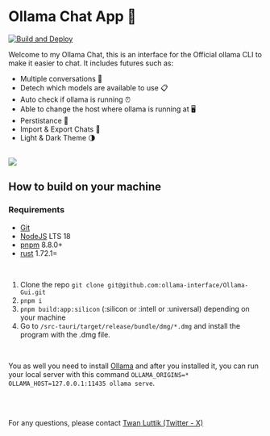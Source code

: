 # Ollama Chat App 🐐

[![Build and Deploy](https://github.com/ollama-interface/Ollama-Gui/actions/workflows/build-and-deploy.yml/badge.svg?branch=main)](https://github.com/ollama-interface/Ollama-Gui/actions/workflows/build-and-deploy.yml)

Welcome to my Ollama Chat, this is an interface for the Official ollama CLI to make it easier to chat. It includes futures such as:

- Multiple conversations 💬
- Detech which models are available to use 📋
- Auto check if ollama is running ⏰
- Able to change the host where ollama is running at 🖥️
- Perstistance 📀
- Import & Export Chats 🚛
- Light & Dark Theme 🌗

<br />

<img src="./.github/docs/preview-2.png" />

<br />

## How to build on your machine

### Requirements

- [Git](https://git-scm.com/)
- [NodeJS](https://nodejs.org/en) LTS 18
- [pnpm](https://pnpm.io/) 8.8.0+
- [rust](https://www.rust-lang.org/) 1.72.1=

<br />

1.  Clone the repo `git clone git@github.com:ollama-interface/Ollama-Gui.git`
2.  `pnpm i`
3.  `pnpm build:app:silicon` (:silicon or :intell or :universal) depending on your machine
4.  Go to `/src-tauri/target/release/bundle/dmg/*.dmg` and install the program with the .dmg file.

<br />

You as well you need to install [Ollama](https://ollama.ai) and after you installed it, you can run your local server with this command `OLLAMA_ORIGINS=* OLLAMA_HOST=127.0.0.1:11435 ollama serve`.

<br />
<br />

For any questions, please contact [Twan Luttik (Twitter - X)](https://twitter.com/twanluttik)
